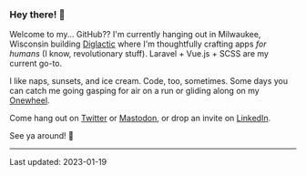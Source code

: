 ### Hey there! 🌊

Welcome to my... GitHub?? I'm currently hanging out in Milwaukee, Wisconsin building [Diglactic](https://diglactic.com) where I'm thoughtfully crafting apps _for humans_ (I know, revolutionary stuff). Laravel + Vue.js + SCSS are my current go-to.

I like naps, sunsets, and ice cream. Code, too, sometimes. Some days you can catch me going gasping for air on a run or gliding along on my [Onewheel](https://onewheel.com/).

Come hang out on [Twitter](https://twitter.com/ShengSlogar) or [Mastodon](https://mstdn.social/@sheng), or drop an invite on [LinkedIn](https://www.linkedin.com/in/shengslogar/).

See ya around! 🥰

---
Last updated: 2023-01-19
